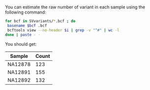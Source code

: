 You can estimate the raw number of variant in each sample using the following command:

```bash
for bcf in SVvariants/*.bcf ; do
 basename $bcf .bcf
 bcftools view --no-header $i | grep -v "^#" | wc -l
done | paste - -
```

You should get:

|Sample|Count|
|--|--|
|NA12878|123|
|NA12891|155|
|NA12892|132|

